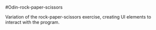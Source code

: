 #Odin-rock-paper-scissors

Variation of the rock-paper-scissors exercise, creating UI elements to interact with the program.